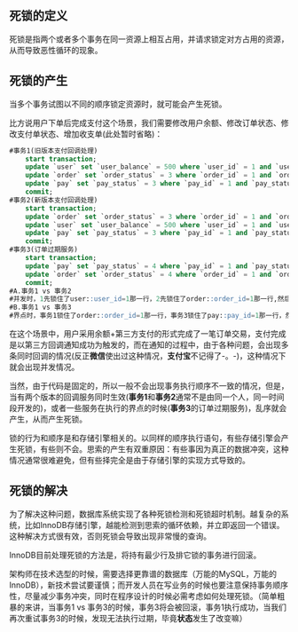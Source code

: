 ## 死锁的定义

死锁是指两个或者多个事务在同一资源上相互占用，并请求锁定对方占用的资源，从而导致恶性循环的现象。

## 死锁的产生

当多个事务试图以不同的顺序锁定资源时，就可能会产生死锁。

比方说用户下单后完成支付这个场景，我们需要修改用户余额、修改订单状态、修改支付单状态、增加收支单(此处暂时省略)：

```sql
#事务1(旧版本支付回调处理)
	start transaction;
	update `user` set `user_balance` = 500 where `user_id` = 1 and `user_balance` = 1000;
	update `order` set `order_status` = 3 where `order_id` = 1 and `order_status` = 2;
	update `pay` set `pay_status` = 3 where `pay_id` = 1 and `pay_status` = 2;
	commit;
#事务2(新版本支付回调处理)
	start transaction;
	update `order` set `order_status` = 3 where `order_id` = 1 and `order_status` = 2;
	update `user` set `user_balance` = 500 where `user_id` = 1 and `user_balance` = 1000;
	update `pay` set `pay_status` = 3 where `pay_id` = 1 and `pay_status` = 2;
	commit;
#事务3(订单过期服务)
	start transaction;
	update `pay` set `pay_status` = 4 where `pay_id` = 1 and `pay_status` = 2;
	update `order` set `order_status` = 4 where `order_id` = 1 and `order_status` = 2;
	commit;
#A.事务1 vs 事务2
#并发时，1先锁住了user::user_id=1那一行，2先锁住了order::order_id=1那一行,然后双方互相等对方释放锁
#B.事务1 vs 事务3
#界点时，事务1锁住了order::order_id=1那一行，事务3锁住了pay::pay_id=1那一行，然后双方互相等待对方释放锁
```

在这个场景中，用户采用余额+第三方支付的形式完成了一笔订单交易，支付完成是以第三方回调通知成功为触发的，而在通知的过程中，由于各种问题，会出现多条同时回调的情况(反正**微信**使出过这种情况，**支付宝**不记得了-。-)，这种情况下就会出现并发情况。

当然，由于代码是固定的，所以一般不会出现事务执行顺序不一致的情况，但是，当有两个版本的回调服务同时生效(**事务1**和**事务2**通常不是由同一个人，同一时间段开发的)，或者一些服务在执行的界点的时候(**事务3**的订单过期服务)，乱序就会产生，从而产生死锁。

锁的行为和顺序是和存储引擎相关的。以同样的顺序执行语句，有些存储引擎会产生死锁，有些则不会。思索的产生有双重原因：有些事因为真正的数据冲突，这种情况通常很难避免，但有些择完全是由于存储引擎的实现方式导致的。

## 死锁的解决

为了解决这种问题，数据库系统实现了各种死锁检测和死锁超时机制。越复杂的系统，比如InnoDB存储引擎，越能检测到思索的循环依赖，并立即返回一个错误。这种解决方式很有效，否则死锁会导致出现非常慢的查询。

InnoDB目前处理死锁的方法是，将持有最少行及排它锁的事务进行回滚。

架构师在技术选型的时候，需要选择更靠谱的数据库（万能的MySQL，万能的InnoDB），新技术尝试要谨慎；而开发人员在写业务的时候也要注意保持事务顺序性，尽量减少事务冲突，同时在程序设计的时候必需考虑如何处理死锁。（简单粗暴的来讲，当事务1 vs 事务3的时候，事务3将会被回滚，事务1执行成功，当我们再次重试事务3的时候，发现无法执行过期，毕竟**状态**发生了改变嘛）